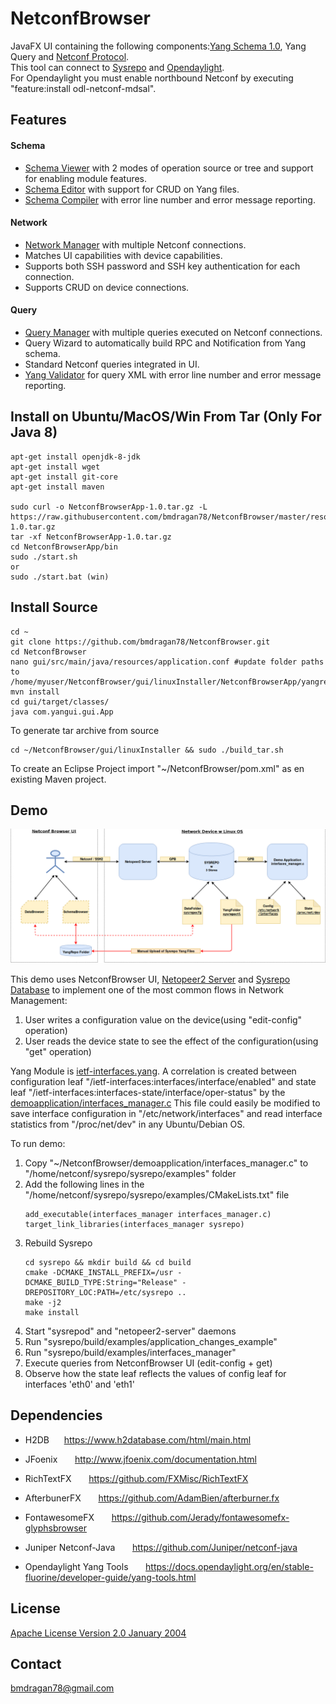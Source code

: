 # NetconfBrowser

JavaFX UI containing the following components:[Yang Schema 1.0](https://tools.ietf.org/html/rfc6020 "rfc6020"), Yang Query and [Netconf Protocol](https://tools.ietf.org/html/rfc6241 "Netconf Protocol").<br/>
This tool can connect to [Sysrepo](https://github.com/sysrepo/sysrepo) and [Opendaylight](https://www.opendaylight.org/).<br/>
For Opendaylight you must enable northbound Netconf by executing "feature:install odl-netconf-mdsal".

## Features

#### Schema
- [Schema Viewer](/resources/SchemaView1.png "SchemaViewer") with 2 modes of operation source or tree and support for enabling module features. 
- [Schema Editor](/resources/SchemaView2.png "SchemaEditor") with support for CRUD on Yang files. 
- [Schema Compiler](/resources/SchemaView3.png "SchemaCompiler") with error line number and error message reporting.

#### Network
- [Network Manager](/resources/DeviceView.png "Network Manager") with multiple Netconf connections.
- Matches UI capabilities with device capabilities.
- Supports both SSH password and SSH key authentication for each connection.
- Supports CRUD on device connections.		

#### Query
- [Query Manager](/resources/QueryView1.png "Query Manager") with multiple queries executed on Netconf connections.
- Query Wizard to automatically build RPC and Notification from Yang schema.
- Standard Netconf queries integrated in UI. 
- [Yang Validator](/resources/QueryView2.png "Yang Validator") for query XML with error line number and error message reporting.

## Install on Ubuntu/MacOS/Win From Tar (Only For Java 8)
```
apt-get install openjdk-8-jdk
apt-get install wget
apt-get install git-core
apt-get install maven

sudo curl -o NetconfBrowserApp-1.0.tar.gz -L https://raw.githubusercontent.com/bmdragan78/NetconfBrowser/master/resources/NetconfBrowserApp-1.0.tar.gz
tar -xf NetconfBrowserApp-1.0.tar.gz
cd NetconfBrowserApp/bin
sudo ./start.sh
or
sudo ./start.bat (win)
```
## Install Source 

```
cd ~
git clone https://github.com/bmdragan78/NetconfBrowser.git
cd NetconfBrowser
nano gui/src/main/java/resources/application.conf #update folder paths to     /home/myuser/NetconfBrowser/gui/linuxInstaller/NetconfBrowserApp/yangrepo/yang||template||logs
mvn install
cd gui/target/classes/
java com.yangui.gui.App
```

To generate tar archive from source

```
cd ~/NetconfBrowser/gui/linuxInstaller && sudo ./build_tar.sh
```

To create an Eclipse Project import "~/NetconfBrowser/pom.xml" as en existing Maven project.

## Demo

![Sysrepo Demo !](/resources/Sysrepo.png "Sysrepo Demo")

This demo uses NetconfBrowser UI, [Netopeer2 Server](https://github.com/CESNET/Netopeer2) and [Sysrepo Database](https://github.com/sysrepo/sysrepo) to implement one of the most common flows in Network Management:

1. User writes a configuration value on the device(using "edit-config" operation)
2. User reads the device state to see the effect of the configuration(using "get" operation)

Yang Module is [ietf-interfaces.yang](http://www.netconfcentral.org/modules/ietf-interfaces). 
A correlation is created between configuration leaf "/ietf-interfaces:interfaces/interface/enabled" and state leaf "/ietf-interfaces:interfaces-state/interface/oper-status"
by the [demoapplication/interfaces_manager.c](demoapplication/interfaces_manager.c "interfaces_manager.c")
This file could easily be modified to save interface configuration in "/etc/network/interfaces" and read 
interface statistics from "/proc/net/dev" in any Ubuntu/Debian OS.

To run demo:
 
1. Copy "~/NetconfBrowser/demoapplication/interfaces_manager.c" to "/home/netconf/sysrepo/sysrepo/examples" folder
2. Add the following lines in the "/home/netconf/sysrepo/sysrepo/examples/CMakeLists.txt" file
	```
	add_executable(interfaces_manager interfaces_manager.c)
	target_link_libraries(interfaces_manager sysrepo)
	```
3. Rebuild Sysrepo
	```
	cd sysrepo && mkdir build && cd build 
	cmake -DCMAKE_INSTALL_PREFIX=/usr -DCMAKE_BUILD_TYPE:String="Release" -DREPOSITORY_LOC:PATH=/etc/sysrepo ..
	make -j2 
	make install	
	```
4. Start "sysrepod" and "netopeer2-server" daemons
5. Run "sysrepo/build/examples/application_changes_example"
6. Run "sysrepo/build/examples/interfaces_manager"
7. Execute queries from NetconfBrowser UI (edit-config + get)
8. Observe how the state leaf reflects the values of config leaf for interfaces 'eth0' and 'eth1'

## Dependencies

- H2DB		 						&nbsp;&nbsp;&nbsp;&nbsp; https://www.h2database.com/html/main.html

- JFoenix							&nbsp;&nbsp;&nbsp;&nbsp;&nbsp; http://www.jfoenix.com/documentation.html

- RichTextFX 						&nbsp;&nbsp;&nbsp;&nbsp;&nbsp; https://github.com/FXMisc/RichTextFX

- AfterbunerFX						&nbsp;&nbsp;&nbsp;&nbsp;&nbsp; https://github.com/AdamBien/afterburner.fx

- FontawesomeFX 					&nbsp;&nbsp;&nbsp;&nbsp;&nbsp; https://github.com/Jerady/fontawesomefx-glyphsbrowser

- Juniper Netconf-Java  			&nbsp;&nbsp;&nbsp;&nbsp;&nbsp; https://github.com/Juniper/netconf-java

- Opendaylight Yang Tools			&nbsp;&nbsp;&nbsp;&nbsp;&nbsp; https://docs.opendaylight.org/en/stable-fluorine/developer-guide/yang-tools.html

## License

[Apache License   Version 2.0   January 2004](http://www.apache.org/licenses/)

## Contact
bmdragan78@gmail.com

